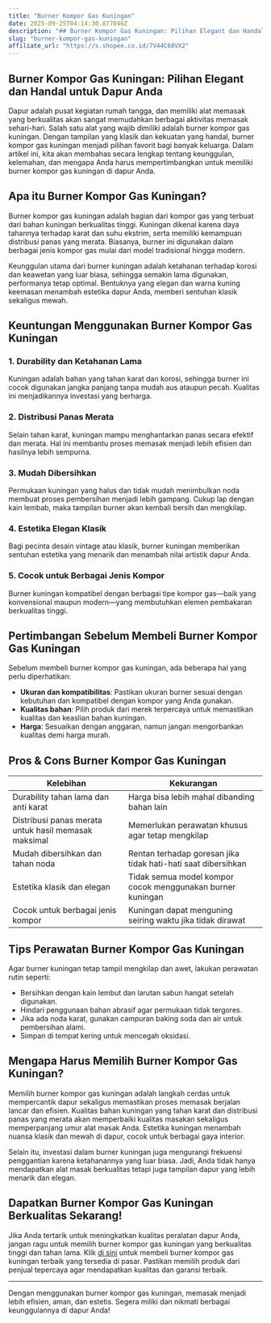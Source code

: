 ```yaml
---
title: "Burner Kompor Gas Kuningan"
date: 2025-09-25T04:14:30.877046Z
description: "## Burner Kompor Gas Kuningan: Pilihan Elegant dan Handal untuk Dapur Anda..."
slug: "burner-kompor-gas-kuningan"
affiliate_url: "https://s.shopee.co.id/7V44C68VX2"
---
```

## Burner Kompor Gas Kuningan: Pilihan Elegant dan Handal untuk Dapur Anda

Dapur adalah pusat kegiatan rumah tangga, dan memiliki alat memasak yang berkualitas akan sangat memudahkan berbagai aktivitas memasak sehari-hari. Salah satu alat yang wajib dimiliki adalah burner kompor gas kuningan. Dengan tampilan yang klasik dan kekuatan yang handal, burner kompor gas kuningan menjadi pilihan favorit bagi banyak keluarga. Dalam artikel ini, kita akan membahas secara lengkap tentang keunggulan, kelemahan, dan mengapa Anda harus mempertimbangkan untuk memiliki burner kompor gas kuningan di dapur Anda.

## Apa itu Burner Kompor Gas Kuningan?

Burner kompor gas kuningan adalah bagian dari kompor gas yang terbuat dari bahan kuningan berkualitas tinggi. Kuningan dikenal karena daya tahannya terhadap karat dan suhu ekstrim, serta memiliki kemampuan distribusi panas yang merata. Biasanya, burner ini digunakan dalam berbagai jenis kompor gas mulai dari model tradisional hingga modern.

Keunggulan utama dari burner kuningan adalah ketahanan terhadap korosi dan keawetan yang luar biasa, sehingga semakin lama digunakan, performanya tetap optimal. Bentuknya yang elegan dan warna kuning keemasan menambah estetika dapur Anda, memberi sentuhan klasik sekaligus mewah.

## Keuntungan Menggunakan Burner Kompor Gas Kuningan

### 1. Durability dan Ketahanan Lama
Kuningan adalah bahan yang tahan karat dan korosi, sehingga burner ini cocok digunakan jangka panjang tanpa mudah aus ataupun pecah. Kualitas ini menjadikannya investasi yang berharga.

### 2. Distribusi Panas Merata
Selain tahan karat, kuningan mampu menghantarkan panas secara efektif dan merata. Hal ini membantu proses memasak menjadi lebih efisien dan hasilnya lebih sempurna.

### 3. Mudah Dibersihkan
Permukaan kuningan yang halus dan tidak mudah menimbulkan noda membuat proses pembersihan menjadi lebih gampang. Cukup lap dengan kain lembab, maka tampilan burner akan kembali bersih dan mengkilap.

### 4. Estetika Elegan Klasik
Bagi pecinta desain vintage atau klasik, burner kuningan memberikan sentuhan estetika yang menarik dan menambah nilai artistik dapur Anda.

### 5. Cocok untuk Berbagai Jenis Kompor
Burner kuningan kompatibel dengan berbagai tipe kompor gas—baik yang konvensional maupun modern—yang membutuhkan elemen pembakaran berkualitas tinggi.

## Pertimbangan Sebelum Membeli Burner Kompor Gas Kuningan

Sebelum membeli burner kompor gas kuningan, ada beberapa hal yang perlu diperhatikan:

- **Ukuran dan kompatibilitas**: Pastikan ukuran burner sesuai dengan kebutuhan dan kompatibel dengan kompor yang Anda gunakan.
- **Kualitas bahan**: Pilih produk dari merek terpercaya untuk memastikan kualitas dan keaslian bahan kuningan.
- **Harga**: Sesuaikan dengan anggaran, namun jangan mengorbankan kualitas demi harga murah.

## Pros & Cons Burner Kompor Gas Kuningan

| Kelebihan | Kekurangan |
| --- | --- |
| Durability tahan lama dan anti karat | Harga bisa lebih mahal dibanding bahan lain |
| Distribusi panas merata untuk hasil memasak maksimal | Memerlukan perawatan khusus agar tetap mengkilap |
| Mudah dibersihkan dan tahan noda | Rentan terhadap goresan jika tidak hati-hati saat dibersihkan |
| Estetika klasik dan elegan | Tidak semua model kompor cocok menggunakan burner kuningan |
| Cocok untuk berbagai jenis kompor | Kuningan dapat menguning seiring waktu jika tidak dirawat |

## Tips Perawatan Burner Kompor Gas Kuningan

Agar burner kuningan tetap tampil mengkilap dan awet, lakukan perawatan rutin seperti:

- Bersihkan dengan kain lembut dan larutan sabun hangat setelah digunakan.
- Hindari penggunaan bahan abrasif agar permukaan tidak tergores.
- Jika ada noda karat, gunakan campuran baking soda dan air untuk pembersihan alami.
- Simpan di tempat kering untuk mencegah oksidasi.

## Mengapa Harus Memilih Burner Kompor Gas Kuningan?

Memilih burner kompor gas kuningan adalah langkah cerdas untuk mempercantik dapur sekaligus memastikan proses memasak berjalan lancar dan efisien. Kualitas bahan kuningan yang tahan karat dan distribusi panas yang merata akan memperbaiki kualitas masakan sekaligus memperpanjang umur alat masak Anda. Estetika kuningan menambah nuansa klasik dan mewah di dapur, cocok untuk berbagai gaya interior.

Selain itu, investasi dalam burner kuningan juga mengurangi frekuensi penggantian karena ketahanannya yang luar biasa. Jadi, Anda tidak hanya mendapatkan alat masak berkualitas tetapi juga tampilan dapur yang lebih menarik dan elegan.

## Dapatkan Burner Kompor Gas Kuningan Berkualitas Sekarang!

Jika Anda tertarik untuk meningkatkan kualitas peralatan dapur Anda, jangan ragu untuk memilih burner kompor gas kuningan yang berkualitas tinggi dan tahan lama. Klik [di sini](https://s.shopee.co.id/7V44C68VX2) untuk membeli burner kompor gas kuningan terbaik yang tersedia di pasar. Pastikan memilih produk dari penjual tepercaya agar mendapatkan kualitas dan garansi terbaik.

---

Dengan menggunakan burner kompor gas kuningan, memasak menjadi lebih efisien, aman, dan estetis. Segera miliki dan nikmati berbagai keunggulannya di dapur Anda!